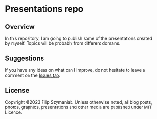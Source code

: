 # Presentations repo
## Overview
In this repository, I am going to publish some of the presentations created by myself. Topics will be probably from different domains.

## Suggestions
If you have any ideas on what can I improve, do not hesitate to leave a comment on the [Issues tab](https://github.com/fszymaniak/presentations/issues).

## License
Copyright ©2023 Filip Szymaniak. Unless otherwise noted, all blog posts, photos, graphics, presentations and other media are published under MIT Licence.

